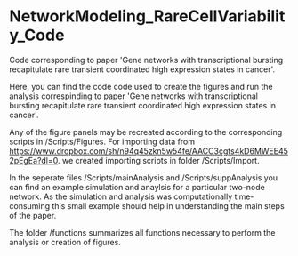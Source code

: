 # NetworkModeling_RareCellVariability_Code
Code corresponding to paper 'Gene networks with transcriptional bursting recapitulate rare transient coordinated high expression states in cancer'.

Here, you can find the code code used to create the figures and run the analysis correspinding to paper 'Gene networks with transcriptional bursting recapitulate rare transient coordinated high expression states in cancer'.

Any of the figure panels may be recreated according to the corresponding scripts in /Scripts/Figures.
For importing data from https://www.dropbox.com/sh/n94q45zkn5w54fe/AACC3cgts4kD6MWEE452pEgEa?dl=0. we created importing scripts in folder /Scripts/Import. 

In the seperate files /Scripts/mainAnalysis and /Scripts/suppAnalysis you can find an example simulation and anaylsis for a particular two-node network. As the simulation and analysis was computationally time-consuming this small example should help in understanding the main steps of the paper. 

The folder /functions summarizes all functions necessary to perform the analysis or creation of figures. 

